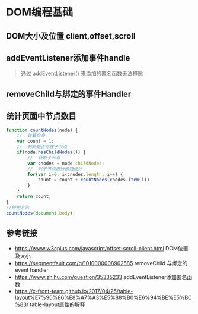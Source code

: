# DOM编程基础

## DOM大小及位置 client,offset,scroll

## addEventListener添加事件handle
> 通过 addEventListener() 来添加的匿名函数无法移除

## removeChild与绑定的事件Handler


## 统计页面中节点数目

```javascript
function countNodes(node) {
    //  计算自身
    var count = 1;
    //  判断是否存在子节点
    if(node.hasChildNodes()) {
        //  获取子节点
        var cnodes = node.childNodes;
        //  对子节点进行递归统计
        for(var i=0; i<cnodes.length; i++) {
            count = count + countNodes(cnodes.item(i))
        }
    }
    return count;
}
//使用方法
countNodes(document.body);
```
## 参考链接
* https://www.w3cplus.com/javascript/offset-scroll-client.html DOM位置及大小
* https://segmentfault.com/q/1010000008962585 removeChild 与绑定的event handler
* https://www.zhihu.com/question/35335233 addEventListener添加匿名函数
* https://x-front-team.github.io/2017/04/25/table-layout%E7%90%86%E8%A7%A3%E5%88%B0%E6%94%BE%E5%BC%83/ table-layout属性的解释

